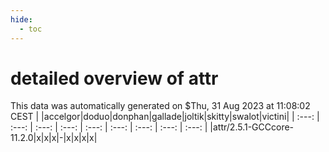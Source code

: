 ```yaml
---
hide:
  - toc
---
```


detailed overview of attr
=========================


This data was automatically generated on $Thu, 31 Aug 2023 at 11:08:02 CEST
| |accelgor|doduo|donphan|gallade|joltik|skitty|swalot|victini|
| :---: | :---: | :---: | :---: | :---: | :---: | :---: | :---: | :---: |
|attr/2.5.1-GCCcore-11.2.0|x|x|x|-|x|x|x|x|
